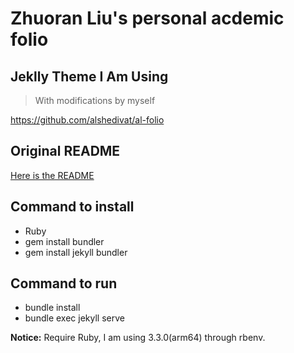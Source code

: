 # Zhuoran Liu's personal acdemic folio

## Jeklly Theme I Am Using

> With modifications by myself

https://github.com/alshedivat/al-folio

## Original README
[Here is the README](https://www.github.com/ZL-Asica/zl-folio/README-RAW.md)

## Command to install

- Ruby
- gem install bundler
- gem install jekyll bundler

## Command to run

- bundle install
- bundle exec jekyll serve

**Notice:** Require Ruby, I am using 3.3.0(arm64) through rbenv.